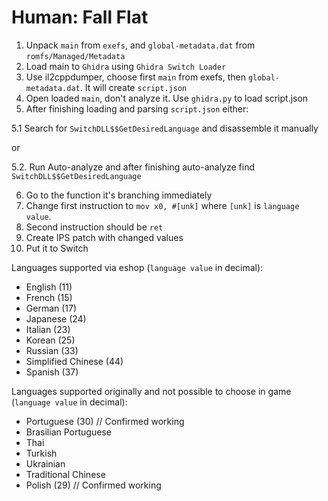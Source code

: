 # Human: Fall Flat

1. Unpack `main` from `exefs`, and `global-metadata.dat` from `romfs/Managed/Metadata`
2. Load main to `Ghidra` using `Ghidra Switch Loader`
3. Use il2cppdumper, choose first `main` from exefs, then `global-metadata.dat`. It will create `script.json`
4. Open loaded `main`, don't analyze it. Use `ghidra.py` to load script.json
5. After finishing loading and parsing `script.json` either:

5.1 Search for `SwitchDLL$$GetDesiredLanguage` and disassemble it manually

or

5.2. Run Auto-analyze and after finishing auto-analyze find `SwitchDLL$$GetDesiredLanguage`

6. Go to the function it's branching immediately
7. Change first instruction to `mov x0, #[unk]` where `[unk]` is `language value`.
8. Second instruction should be `ret`
9. Create IPS patch with changed values
10. Put it to Switch

Languages supported via eshop (`language value` in decimal):
- English (11)
- French (15)
- German (17)
- Japanese (24)
- Italian (23)
- Korean (25)
- Russian (33)
- Simplified Chinese (44)
- Spanish (37)

Languages supported originally and not possible to choose in game (`language value` in decimal):
- Portuguese (30) // Confirmed working
- Brasilian Portuguese
- Thai
- Turkish
- Ukrainian
- Traditional Chinese
- Polish (29) // Confirmed working
